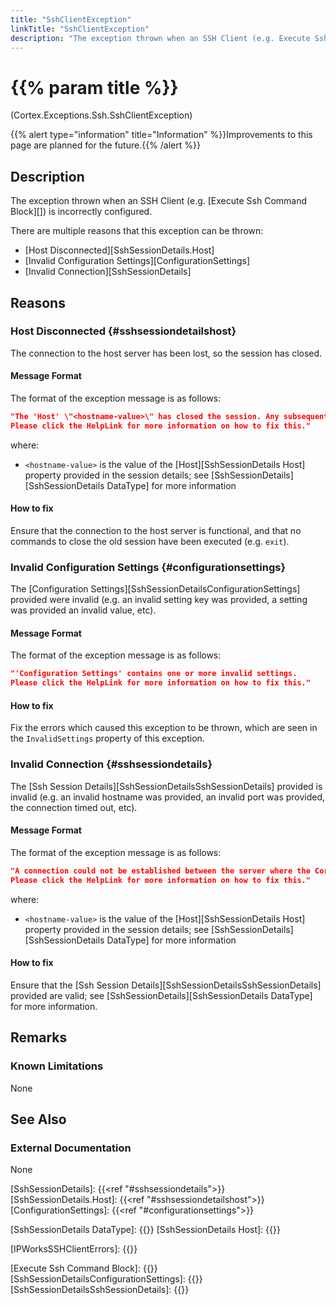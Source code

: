 ```yaml
---
title: "SshClientException"
linkTitle: "SshClientException"
description: "The exception thrown when an SSH Client (e.g. Execute Ssh Command Block) is incorrectly configured."
---
```


# {{% param title %}}

<p class="namespace">(Cortex.Exceptions.Ssh.SshClientException)</p>
{{% alert type="information" title="Information" %}}Improvements to this page are planned for the future.{{% /alert %}}

## Description

The exception thrown when an SSH Client (e.g. [Execute Ssh Command Block][]) is incorrectly configured.

There are multiple reasons that this exception can be thrown:

* [Host Disconnected][SshSessionDetails.Host]
* [Invalid Configuration Settings][ConfigurationSettings]
* [Invalid Connection][SshSessionDetails]

## Reasons

### Host Disconnected {#sshsessiondetailshost}

The connection to the host server has been lost, so the session has closed.

#### Message Format

The format of the exception message is as follows:

```json
"The 'Host' \"<hostname-value>\" has closed the session. Any subsequent commands run on the session will result in a new one being created.
Please click the HelpLink for more information on how to fix this."
```

where:

* `<hostname-value>` is the value of the [Host][SshSessionDetails Host] property provided in the session details; see [SshSessionDetails][SshSessionDetails DataType] for more information

#### How to fix

Ensure that the connection to the host server is functional, and that no commands to close the old session have been executed (e.g. `exit`).

### Invalid Configuration Settings {#configurationsettings}

The [Configuration Settings][SshSessionDetailsConfigurationSettings] provided were invalid (e.g. an invalid setting key was provided, a setting was provided an invalid value, etc).

#### Message Format

The format of the exception message is as follows:

```json
"'Configuration Settings' contains one or more invalid settings.
Please click the HelpLink for more information on how to fix this."
```

#### How to fix

Fix the errors which caused this exception to be thrown, which are seen in the `InvalidSettings` property of this exception.

### Invalid Connection {#sshsessiondetails}

The [Ssh Session Details][SshSessionDetailsSshSessionDetails] provided is invalid (e.g. an invalid hostname was provided, an invalid port was provided, the connection timed out, etc).

[//]: # (Got up to here in signoff 18-03-2024)

#### Message Format

The format of the exception message is as follows:

```json
"A connection could not be established between the server where the Cortex Execution Service is running (\"<hostname-value>\") and the host.
Please click the HelpLink for more information on how to fix this."
```

where:

* `<hostname-value>` is the value of the [Host][SshSessionDetails Host] property provided in the session details; see [SshSessionDetails][SshSessionDetails DataType] for more information

#### How to fix

Ensure that the [Ssh Session Details][SshSessionDetailsSshSessionDetails] provided are valid; see [SshSessionDetails][SshSessionDetails DataType] for more information.

## Remarks

### Known Limitations

None

## See Also

### External Documentation

None

[SshSessionDetails]: {{<ref "#sshsessiondetails">}}
[SshSessionDetails.Host]: {{<ref "#sshsessiondetailshost">}}
[ConfigurationSettings]: {{<ref "#configurationsettings">}}

[SshSessionDetails DataType]: {{<url path="Cortex.Reference.DataTypes.Ssh.SshSessionDetails.MainDoc">}}
[SshSessionDetails Host]: {{<url path="Cortex.Reference.DataTypes.Ssh.SshSessionDetails.Host">}}

[IPWorksSSHClientErrors]: {{<url path="IPWorks.SshErrors">}}

[Execute Ssh Command Block]: {{<url path="Cortex.Reference.Blocks.Ssh.ExecuteSshCommand.ExecuteSshCommandBlock.MainDoc">}}
[SshSessionDetailsConfigurationSettings]: {{<url path="Cortex.Reference.Blocks.Ssh.ExecuteSshCommand.ExecuteSshCommandBlock.ConfigurationSettings">}}
[SshSessionDetailsSshSessionDetails]: {{<url path="Cortex.Reference.Blocks.Ssh.ExecuteSshCommand.ExecuteSshCommandBlock.SshSessionDetails">}}
